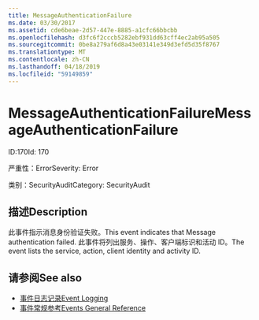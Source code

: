 ```yaml
---
title: MessageAuthenticationFailure
ms.date: 03/30/2017
ms.assetid: cde6beae-2d57-447e-8885-a1cfc66bbcbb
ms.openlocfilehash: d3fc6f2cccb5282ebf931dd63cff4ec2ab95a505
ms.sourcegitcommit: 0be8a279af6d8a43e03141e349d3efd5d35f8767
ms.translationtype: MT
ms.contentlocale: zh-CN
ms.lasthandoff: 04/18/2019
ms.locfileid: "59149859"
---
```

# <a name="messageauthenticationfailure"></a><span data-ttu-id="6382b-102">MessageAuthenticationFailure</span><span class="sxs-lookup"><span data-stu-id="6382b-102">MessageAuthenticationFailure</span></span>
<span data-ttu-id="6382b-103">ID:170</span><span class="sxs-lookup"><span data-stu-id="6382b-103">Id: 170</span></span>  
  
 <span data-ttu-id="6382b-104">严重性：Error</span><span class="sxs-lookup"><span data-stu-id="6382b-104">Severity: Error</span></span>  
  
 <span data-ttu-id="6382b-105">类别：SecurityAudit</span><span class="sxs-lookup"><span data-stu-id="6382b-105">Category: SecurityAudit</span></span>  
  
## <a name="description"></a><span data-ttu-id="6382b-106">描述</span><span class="sxs-lookup"><span data-stu-id="6382b-106">Description</span></span>  
 <span data-ttu-id="6382b-107">此事件指示消息身份验证失败。</span><span class="sxs-lookup"><span data-stu-id="6382b-107">This event indicates that Message authentication failed.</span></span> <span data-ttu-id="6382b-108">此事件将列出服务、操作、客户端标识和活动 ID。</span><span class="sxs-lookup"><span data-stu-id="6382b-108">The event lists the service, action, client identity and activity ID.</span></span>  
  
## <a name="see-also"></a><span data-ttu-id="6382b-109">请参阅</span><span class="sxs-lookup"><span data-stu-id="6382b-109">See also</span></span>

- [<span data-ttu-id="6382b-110">事件日志记录</span><span class="sxs-lookup"><span data-stu-id="6382b-110">Event Logging</span></span>](../../../../../docs/framework/wcf/diagnostics/event-logging/index.md)
- [<span data-ttu-id="6382b-111">事件常规参考</span><span class="sxs-lookup"><span data-stu-id="6382b-111">Events General Reference</span></span>](../../../../../docs/framework/wcf/diagnostics/event-logging/events-general-reference.md)
